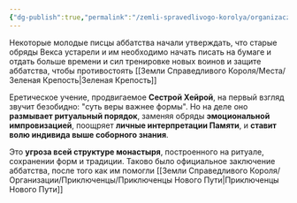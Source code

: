 ```yaml
---
{"dg-publish":true,"permalink":"/zemli-spravedlivogo-korolya/organizaczii/novopisczy/"}
---
```



Некоторые молодые писцы аббатства начали утверждать, что старые обряды Векса устарели и им необходимо начать писать на бумаге и отдать больше времени и сил тренировке новых воинов и защите аббатства, чтобы противостоять [[Земли Справедливого Короля/Места/Зеленая Крепость\|Зеленая Крепость]]

Еретическое учение, продвигаемое **Сестрой Хейрой**, на первый взгляд звучит безобидно: "суть веры важнее формы". Но на деле оно **размывает ритуальный порядок**, заменяя обряды **эмоциональной импровизацией**, поощряет **личные интерпретации Памяти**, и **ставит волю индивида выше соборного знания**. 

Это **угроза всей структуре монастыря**, построенного на ритуале, сохранении форм и традиции. Таково было официальное заключение аббатства, после того как им помогли [[Земли Справедливого Короля/Организации/Приключенцы/Приключенцы Нового Пути\|Приключенцы Нового Пути]]